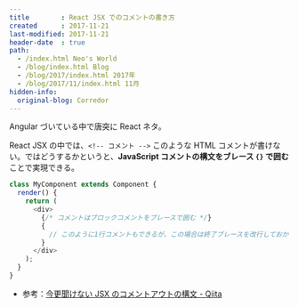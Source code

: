 ```yaml
---
title        : React JSX でのコメントの書き方
created      : 2017-11-21
last-modified: 2017-11-21
header-date  : true
path:
  - /index.html Neo's World
  - /blog/index.html Blog
  - /blog/2017/index.html 2017年
  - /blog/2017/11/index.html 11月
hidden-info:
  original-blog: Corredor
---
```


Angular づいている中で唐突に React ネタ。

React JSX の中では、`<!-- コメント -->` このような HTML コメントが書けない。ではどうするかというと、**JavaScript コメントの構文をブレース `{}` で囲む**ことで実現できる。

```javascript
class MyComponent extends Component {
  render() {
    return (
      <div>
        {/* コメントはブロックコメントをブレースで囲む */}
        {
          // このように1行コメントもできるが、この場合は終了ブレースを改行しておかないと終了ブレースがコメント扱いになるため使いづらいかも
        }
      </div>
    );
  }
}
```

- 参考：[今更聞けない JSX のコメントアウトの構文 - Qiita](https://qiita.com/naoiwata/items/c590667765143c41d87a)
